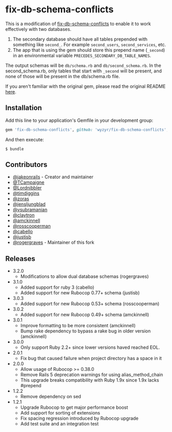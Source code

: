 # fix-db-schema-conflicts

This is a modification of [fix-db-schema-conflicts](https://github.com/jakeonrails/fix-db-schema-conflicts)
to enable it to work effectively with two databases. 

1. The secondary database should have all tables prepended with something like `second_`. For example `second_users`, `second_services`, etc.
2. The app that is using the gem should store this prepend name (`_second`) in an environmental variable `PRECEDES_SECONDARY_DB_TABLE_NAMES`.

The output schemas will be `db/schema.rb` and `db/second_schema.rb`. In the second_schema.rb, only tables that start with 
`_second` will be present, and none of those will be present in the db/schema.rb file.

If you aren't familiar with the original gem, please read the original README [here](https://github.com/jakeonrails/fix-db-schema-conflicts).

## Installation

Add this line to your application's Gemfile in your development group:

```ruby
gem 'fix-db-schema-conflicts', github: 'wyzyr/fix-db-schema-conflicts', branch: 'master'
```

And then execute:

    $ bundle

## Contributors

 - [@jakeonrails](https://github.com/jakeonrails) - Creator and maintainer
 - [@TCampaigne](https://github.com/TCampaigne)
 - [@Lordnibbler](https://github.com/Lordnibbler)
 - [@timdiggins](https://github.com/timdiggins)
 - [@zoras](https://github.com/zoras)
 - [@jensljungblad](https://github.com/jensljungblad)
 - [@vsubramanian](https://github.com/vsubramanian)
 - [@claytron](https://github.com/claytron)
 - [@amckinnell](https://github.com/amckinnell)
 - [@rosscooperman](https://github.com/rosscooperman)
 - [@cabello](https://github.com/cabello)
 - [@justisb](https://github.com/justisb)
 - [@rogergraves](https://github.com/rogergraves) - Maintainer of this fork

## Releases
- 3.2.0
  - Modifications to allow dual database schemas (rogergraves)
- 3.1.0
  - Added support for ruby 3 (cabello)
  - Added support for new Rubocop 0.77+ schema (justisb)
- 3.0.3
  - Added support for new Rubocop 0.53+ schema (rosscooperman)
- 3.0.2
  - Added support for new Rubocop 0.49+ schema (amckinnell)
- 3.0.1
  - Improve formatting to be more consistent (amckinnell)
  - Bump rake dependency to bypass a rake bug in older version (amckinnell)
- 3.0.0
  - Only support Ruby 2.2+ since lower versions haved reached EOL.
- 2.0.1
  - Fix bug that caused failure when project directory has a space in it
- 2.0.0
  - Allow usage of Rubocop >= 0.38.0
  - Remove Rails 5 deprecation warnings for using alias_method_chain
   - This upgrade breaks compatibility with Ruby 1.9x since 1.9x lacks #prepend
- 1.2.2
  - Remove dependency on sed
- 1.2.1
  - Upgrade Rubocop to get major performance boost
  - Add support for sorting of extensions
  - Fix spacing regression introduced by Rubocop upgrade
  - Add test suite and an integration test
